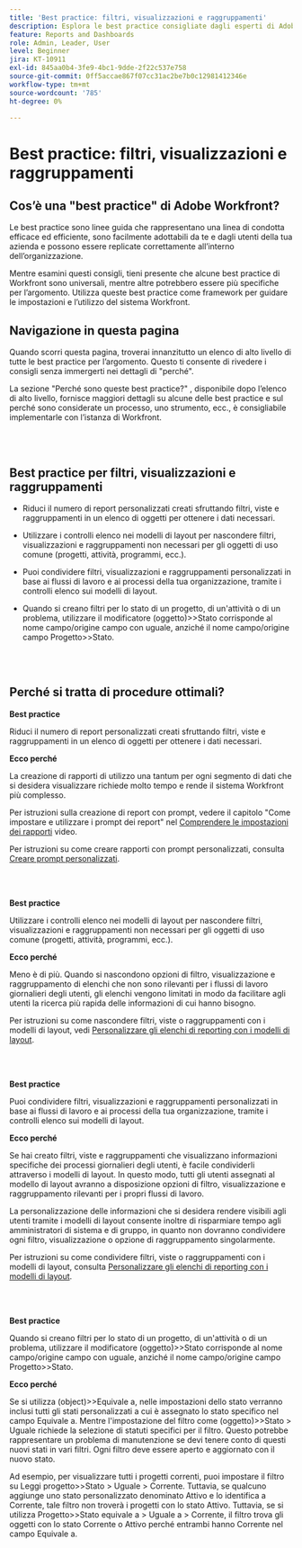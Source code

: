 ```yaml
---
title: 'Best practice: filtri, visualizzazioni e raggruppamenti'
description: Esplora le best practice consigliate dagli esperti di Adobe Workfront in merito alla configurazione, alla gestione e all’utilizzo di filtri, visualizzazioni e raggruppamenti Workfront.
feature: Reports and Dashboards
role: Admin, Leader, User
level: Beginner
jira: KT-10911
exl-id: 845aa0b4-3fe9-4bc1-9dde-2f22c537e758
source-git-commit: 0ff5accae867f07cc31ac2be7b0c12981412346e
workflow-type: tm+mt
source-wordcount: '785'
ht-degree: 0%

---
```


# Best practice: filtri, visualizzazioni e raggruppamenti

## Cos’è una &quot;best practice&quot; di Adobe Workfront?

Le best practice sono linee guida che rappresentano una linea di condotta efficace ed efficiente, sono facilmente adottabili da te e dagli utenti della tua azienda e possono essere replicate correttamente all’interno dell’organizzazione.

Mentre esamini questi consigli, tieni presente che alcune best practice di Workfront sono universali, mentre altre potrebbero essere più specifiche per l’argomento. Utilizza queste best practice come framework per guidare le impostazioni e l’utilizzo del sistema Workfront.

## Navigazione in questa pagina

Quando scorri questa pagina, troverai innanzitutto un elenco di alto livello di tutte le best practice per l’argomento. Questo ti consente di rivedere i consigli senza immergerti nei dettagli di &quot;perché&quot;.

La sezione &quot;Perché sono queste best practice?&quot; , disponibile dopo l’elenco di alto livello, fornisce maggiori dettagli su alcune delle best practice e sul perché sono considerate un processo, uno strumento, ecc., è consigliabile implementarle con l’istanza di Workfront.

</br>
</br>

## Best practice per filtri, visualizzazioni e raggruppamenti

* Riduci il numero di report personalizzati creati sfruttando filtri, viste e raggruppamenti in un elenco di oggetti per ottenere i dati necessari.

* Utilizzare i controlli elenco nei modelli di layout per nascondere filtri, visualizzazioni e raggruppamenti non necessari per gli oggetti di uso comune (progetti, attività, programmi, ecc.).

* Puoi condividere filtri, visualizzazioni e raggruppamenti personalizzati in base ai flussi di lavoro e ai processi della tua organizzazione, tramite i controlli elenco sui modelli di layout.

* Quando si creano filtri per lo stato di un progetto, di un&#39;attività o di un problema, utilizzare il modificatore (oggetto)>>Stato corrisponde al nome campo/origine campo con uguale, anziché il nome campo/origine campo Progetto>>Stato.

</br>
</br>

## Perché si tratta di procedure ottimali?

**Best practice**

Riduci il numero di report personalizzati creati sfruttando filtri, viste e raggruppamenti in un elenco di oggetti per ottenere i dati necessari.

**Ecco perché**

La creazione di rapporti di utilizzo una tantum per ogni segmento di dati che si desidera visualizzare richiede molto tempo e rende il sistema Workfront più complesso.

Per istruzioni sulla creazione di report con prompt, vedere il capitolo &quot;Come impostare e utilizzare i prompt dei report&quot; nel [Comprendere le impostazioni dei rapporti](https://experienceleague.adobe.com/docs/workfront-learn/tutorials-workfront/reporting/basic-reporting/report-settings.html) video.

Per istruzioni su come creare rapporti con prompt personalizzati, consulta [Creare prompt personalizzati](https://experienceleague.adobe.com/docs/workfront-learn/tutorials-workfront/reporting/intermediate-reporting/custom-prompts.html).

</br>
</br>

**Best practice**

Utilizzare i controlli elenco nei modelli di layout per nascondere filtri, visualizzazioni e raggruppamenti non necessari per gli oggetti di uso comune (progetti, attività, programmi, ecc.).

**Ecco perché**

Meno è di più. Quando si nascondono opzioni di filtro, visualizzazione e raggruppamento di elenchi che non sono rilevanti per i flussi di lavoro giornalieri degli utenti, gli elenchi vengono limitati in modo da facilitare agli utenti la ricerca più rapida delle informazioni di cui hanno bisogno.

Per istruzioni su come nascondere filtri, viste o raggruppamenti con i modelli di layout, vedi [Personalizzare gli elenchi di reporting con i modelli di layout](https://experienceleague.adobe.com/docs/workfront-learn/tutorials-workfront/administration-and-setup/layout-templates/customize-reporting-lists-with-layout-templates.html).

</br>
</br>

**Best practice**

Puoi condividere filtri, visualizzazioni e raggruppamenti personalizzati in base ai flussi di lavoro e ai processi della tua organizzazione, tramite i controlli elenco sui modelli di layout.

**Ecco perché**

Se hai creato filtri, viste e raggruppamenti che visualizzano informazioni specifiche dei processi giornalieri degli utenti, è facile condividerli attraverso i modelli di layout. In questo modo, tutti gli utenti assegnati al modello di layout avranno a disposizione opzioni di filtro, visualizzazione e raggruppamento rilevanti per i propri flussi di lavoro.

La personalizzazione delle informazioni che si desidera rendere visibili agli utenti tramite i modelli di layout consente inoltre di risparmiare tempo agli amministratori di sistema e di gruppo, in quanto non dovranno condividere ogni filtro, visualizzazione o opzione di raggruppamento singolarmente.

Per istruzioni su come condividere filtri, viste o raggruppamenti con i modelli di layout, consulta [Personalizzare gli elenchi di reporting con i modelli di layout](https://experienceleague.adobe.com/docs/workfront-learn/tutorials-workfront/administration-and-setup/layout-templates/customize-reporting-lists-with-layout-templates.html).

</br>
</br>

**Best practice**

Quando si creano filtri per lo stato di un progetto, di un&#39;attività o di un problema, utilizzare il modificatore (oggetto)>>Stato corrisponde al nome campo/origine campo con uguale, anziché il nome campo/origine campo Progetto>>Stato.

**Ecco perché**

Se si utilizza (object)>>Equivale a, nelle impostazioni dello stato verranno inclusi tutti gli stati personalizzati a cui è assegnato lo stato specifico nel campo Equivale a. Mentre l&#39;impostazione del filtro come (oggetto)>>Stato > Uguale richiede la selezione di statuti specifici per il filtro. Questo potrebbe rappresentare un problema di manutenzione se devi tenere conto di questi nuovi stati in vari filtri. Ogni filtro deve essere aperto e aggiornato con il nuovo stato.

Ad esempio, per visualizzare tutti i progetti correnti, puoi impostare il filtro su Leggi progetto>>Stato > Uguale > Corrente. Tuttavia, se qualcuno aggiunge uno stato personalizzato denominato Attivo e lo identifica a Corrente, tale filtro non troverà i progetti con lo stato Attivo. Tuttavia, se si utilizza Progetto>>Stato equivale a > Uguale a > Corrente, il filtro trova gli oggetti con lo stato Corrente o Attivo perché entrambi hanno Corrente nel campo Equivale a.
